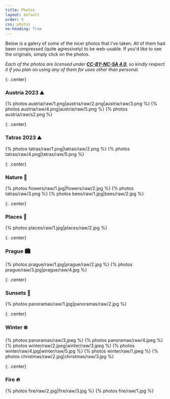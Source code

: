 ```yaml
---
title: Photos
layout: default
order: 5
css: photos
no-heading: True
---
```


Below is a galery of some of the nicer photos that I've taken.
All of them had been compressed (quite agressively) to be web-usable.
If you'd like to see the originals, simply click on the photos.

_Each of the photos are licensed under **[CC-BY-NC-SA 4.0](https://creativecommons.org/licenses/by-nc-sa/4.0/)**, so kindly respect it if you plan on using any of them for uses other than personal._

{: .center}
### Austria 2023 ⛰️
<div class='photo-section'>
{% photos austria/raw/1.png|austria/raw/2.png|austria/raw/3.png %}
{% photos austria/raw/4.png|austria/raw/5.png %}
{% photos austria/raw/s2.png %}
</div>

{: .center}
### Tatras 2023 ⛰️
<div class='photo-section'>
{% photos tatras/raw/1.png|tatras/raw/2.png %}
{% photos tatras/raw/4.png|tatras/raw/5.png %}
</div>

{: .center}
### Nature 🐞
<div class='photo-section'>
{% photos flowers/raw/1.jpg|flowers/raw/2.jpg %}
{% photos tatras/raw/3.png %}
{% photos bees/raw/1.jpg|bees/raw/2.jpg %}
</div>

{: .center}
### Places 📍
<div class='photo-section'>
{% photos places/raw/1.jpg|places/raw/2.jpg %}
</div>

{: .center}
### Prague 🏙️
<div class='photo-section'>
{% photos prague/raw/1.jpg|prague/raw/2.jpg %}
{% photos prague/raw/3.jpg|prague/raw/4.jpg %}
</div>

{: .center}
### Sunsets 🌇
<div class='photo-section'>
{% photos panoramas/raw/1.jpg|panoramas/raw/2.jpg %}
</div>

{: .center}
### Winter ❄️
<div class='photo-section'>
{% photos panoramas/raw/3.jpeg %}
{% photos panoramas/raw/4.jpeg %}
{% photos winter/raw/2.jpeg|winter/raw/3.jpeg %}
{% photos winter/raw/4.jpg|winter/raw/5.jpg %}
{% photos winter/raw/1.jpeg %}
{% photos christmas/raw/2.jpg|christmas/raw/3.jpg %}
</div>

{: .center}
### Fire 🔥
<div class='photo-section'>
{% photos fire/raw/2.jpg|fire/raw/3.jpg %}
{% photos fire/raw/1.jpg %}
</div>
